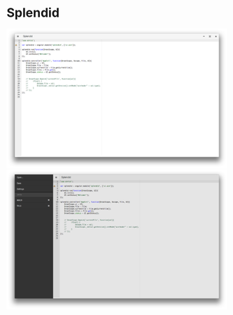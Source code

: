 # Splendid 

![](https://github.com/ChrisMcKenzie/Splendid/blob/Development/docs/Screen%20Shot%202014-01-06%20at%209.06.31%20PM.png)
![](https://github.com/ChrisMcKenzie/Splendid/blob/Development/docs/Screen%20Shot%202014-01-06%20at%209.06.47%20PM.png)